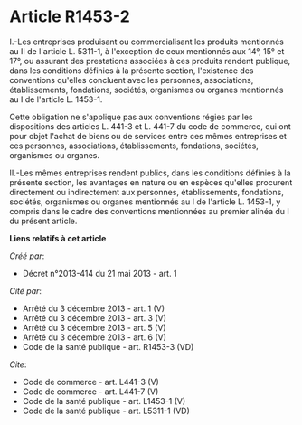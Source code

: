 # Article R1453-2

I.-Les entreprises produisant ou commercialisant les produits mentionnés au II de l'article L. 5311-1, à l'exception de ceux
mentionnés aux 14°, 15° et 17°, ou assurant des prestations associées à ces produits rendent publique, dans les conditions
définies à la présente section, l'existence des conventions qu'elles concluent avec les personnes, associations,
établissements, fondations, sociétés, organismes ou organes mentionnés au I de l'article L. 1453-1. 

Cette obligation ne s'applique pas aux conventions régies par les dispositions des articles L. 441-3 et L. 441-7 du code de
commerce, qui ont pour objet l'achat de biens ou de services entre ces mêmes entreprises et ces personnes, associations,
établissements, fondations, sociétés, organismes ou organes. 

II.-Les mêmes entreprises rendent publics, dans les conditions définies à la présente section, les avantages en nature ou en
espèces qu'elles procurent directement ou indirectement aux personnes, établissements, fondations, sociétés, organismes ou
organes mentionnés au I de l'article L. 1453-1, y compris dans le cadre des conventions mentionnées au premier alinéa du I du
présent article.

**Liens relatifs à cet article**

_Créé par_:

  - Décret n°2013-414 du 21 mai 2013 - art. 1

_Cité par_:

  - Arrêté du 3 décembre 2013 - art. 1 (V)
  - Arrêté du 3 décembre 2013 - art. 3 (V)
  - Arrêté du 3 décembre 2013 - art. 5 (V)
  - Arrêté du 3 décembre 2013 - art. 6 (V)
  - Code de la santé publique - art. R1453-3 (VD)

_Cite_:

  - Code de commerce - art. L441-3 (V)
  - Code de commerce - art. L441-7 (V)
  - Code de la santé publique - art. L1453-1 (V)
  - Code de la santé publique - art. L5311-1 (VD)

